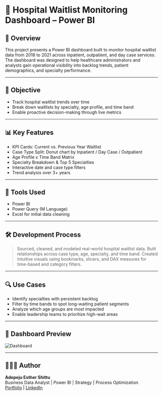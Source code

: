 # 🏥 Hospital Waitlist Monitoring Dashboard – Power BI

## 📌 Overview

This project presents a Power BI dashboard built to monitor hospital waitlist data from 2018 to 2021 across inpatient, outpatient, and day case services. The dashboard was designed to help healthcare administrators and analysts gain operational visibility into backlog trends, patient demographics, and specialty performance.

---

## 🎯 Objective

- Track hospital waitlist trends over time  
- Break down waitlists by specialty, age profile, and time band  
- Enable proactive decision-making through live metrics

---

## 📊 Key Features

- KPI Cards: Current vs. Previous Year Waitlist  
- Case Type Split: Donut chart by Inpatient / Day Case / Outpatient  
- Age Profile x Time Band Matrix  
- Specialty Breakdown & Top 5 Specialties  
- Interactive date and case type filters  
- Trend analysis over 3+ years

---

## 🧰 Tools Used

- Power BI  
- Power Query (M Language)  
- Excel for initial data cleaning

---

## 🛠️ Development Process

> Sourced, cleaned, and modeled real-world hospital waitlist data. Built relationships across case type, age, specialty, and time band. Created intuitive visuals using bookmarks, slicers, and DAX measures for time-based and category filters.

---

## 🔍 Use Cases

- Identify specialties with persistent backlog  
- Filter by time bands to spot long-waiting patient segments  
- Analyze which age groups are most impacted  
- Enable leadership teams to prioritize high-wait areas

---

## 📸 Dashboard Preview

![Dashboard](https://user-images.githubusercontent.com/97131888/193831338-6e0a38e0-00a0-4588-acdc-5b33e7db84cc.png)

---

## 👩🏽‍💻 Author

**Adepeju Esther Shittu**  
Business Data Analyst | Power BI | Strategy | Process Optimization  
[Portfolio](https://myfol.io/adepejushittu) | [LinkedIn](https://www.linkedin.com/in/adepejushittu)
